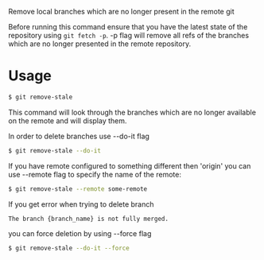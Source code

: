Remove local branches which are no longer present in the remote git

Before running this command ensure that you have the latest state of the
repository using `git fetch -p`. -p flag will remove all refs of the branches
which are no longer presented in the remote repository.

# Usage

```bash
$ git remove-stale
```

This command will look through the branches which are no longer available on
the remote and will display them.

In order to delete branches use --do-it flag

```bash
$ git remove-stale --do-it
```

If you have remote configured to something different then 'origin' you can use --remote flag to specify the name of the remote:

```bash
$ git remove-stale --remote some-remote
```

If you get error when trying to delete branch

```bash
The branch {branch_name} is not fully merged.
```

you can force deletion by using --force flag

```bash
$ git remove-stale --do-it --force
```


